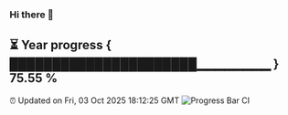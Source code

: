 ### Hi there 👋
⏳ Year progress { ██████████████████████▁▁▁▁▁▁▁▁ } 75.55 %
---
⏰ Updated on Fri, 03 Oct 2025 18:12:25 GMT
![Progress Bar CI](https://github.com/Moyi321/Moyi321/workflows/Progress%20Bar%20CI/badge.svg)
